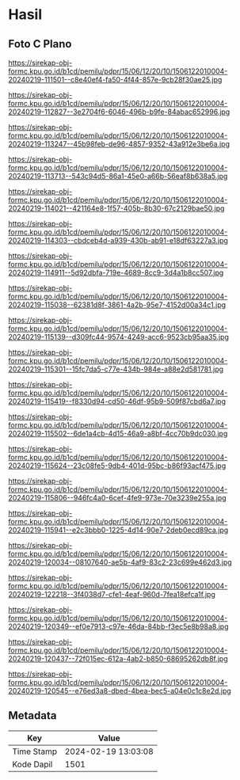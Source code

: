 # Hasil

## Foto C Plano

https://sirekap-obj-formc.kpu.go.id/b1cd/pemilu/pdpr/15/06/12/20/10/1506122010004-20240219-111501--c8e40ef4-fa50-4f44-857e-9cb28f30ae25.jpg

https://sirekap-obj-formc.kpu.go.id/b1cd/pemilu/pdpr/15/06/12/20/10/1506122010004-20240219-112827--3e2704f6-6046-496b-b9fe-84abac652996.jpg

https://sirekap-obj-formc.kpu.go.id/b1cd/pemilu/pdpr/15/06/12/20/10/1506122010004-20240219-113247--45b98feb-de96-4857-9352-43a912e3be6a.jpg

https://sirekap-obj-formc.kpu.go.id/b1cd/pemilu/pdpr/15/06/12/20/10/1506122010004-20240219-113713--543c94d5-86a1-45e0-a66b-56eaf8b638a5.jpg

https://sirekap-obj-formc.kpu.go.id/b1cd/pemilu/pdpr/15/06/12/20/10/1506122010004-20240219-114021--421164e8-1f57-405b-8b30-67c2129bae50.jpg

https://sirekap-obj-formc.kpu.go.id/b1cd/pemilu/pdpr/15/06/12/20/10/1506122010004-20240219-114303--cbdceb4d-a939-430b-ab91-e18df63227a3.jpg

https://sirekap-obj-formc.kpu.go.id/b1cd/pemilu/pdpr/15/06/12/20/10/1506122010004-20240219-114911--5d92dbfa-719e-4689-8cc9-3d4a1b8cc507.jpg

https://sirekap-obj-formc.kpu.go.id/b1cd/pemilu/pdpr/15/06/12/20/10/1506122010004-20240219-115038--62381d8f-3861-4a2b-95e7-4152d00a34c1.jpg

https://sirekap-obj-formc.kpu.go.id/b1cd/pemilu/pdpr/15/06/12/20/10/1506122010004-20240219-115139--d309fc44-9574-4249-acc6-9523cb95aa35.jpg

https://sirekap-obj-formc.kpu.go.id/b1cd/pemilu/pdpr/15/06/12/20/10/1506122010004-20240219-115301--15fc7da5-c77e-434b-984e-a88e2d581781.jpg

https://sirekap-obj-formc.kpu.go.id/b1cd/pemilu/pdpr/15/06/12/20/10/1506122010004-20240219-115419--f8330d94-cd50-46df-95b9-509f87cbd6a7.jpg

https://sirekap-obj-formc.kpu.go.id/b1cd/pemilu/pdpr/15/06/12/20/10/1506122010004-20240219-115502--6de1a4cb-4d15-46a9-a8bf-4cc70b9dc030.jpg

https://sirekap-obj-formc.kpu.go.id/b1cd/pemilu/pdpr/15/06/12/20/10/1506122010004-20240219-115624--23c08fe5-9db4-401d-95bc-b86f93acf475.jpg

https://sirekap-obj-formc.kpu.go.id/b1cd/pemilu/pdpr/15/06/12/20/10/1506122010004-20240219-115806--946fc4a0-6cef-4fe9-973e-70e3239e255a.jpg

https://sirekap-obj-formc.kpu.go.id/b1cd/pemilu/pdpr/15/06/12/20/10/1506122010004-20240219-115941--e2c3bbb0-1225-4d14-90e7-2deb0ecd89ca.jpg

https://sirekap-obj-formc.kpu.go.id/b1cd/pemilu/pdpr/15/06/12/20/10/1506122010004-20240219-120034--08107640-ae5b-4af9-83c2-23c699e462d3.jpg

https://sirekap-obj-formc.kpu.go.id/b1cd/pemilu/pdpr/15/06/12/20/10/1506122010004-20240219-122218--3f4038d7-cfe1-4eaf-960d-7fea18efca1f.jpg

https://sirekap-obj-formc.kpu.go.id/b1cd/pemilu/pdpr/15/06/12/20/10/1506122010004-20240219-120349--ef0e7913-c97e-46da-84bb-f3ec5e8b98a8.jpg

https://sirekap-obj-formc.kpu.go.id/b1cd/pemilu/pdpr/15/06/12/20/10/1506122010004-20240219-120437--72f015ec-612a-4ab2-b850-68695262db8f.jpg

https://sirekap-obj-formc.kpu.go.id/b1cd/pemilu/pdpr/15/06/12/20/10/1506122010004-20240219-120545--e76ed3a8-dbed-4bea-bec5-a04e0c1c8e2d.jpg


## Metadata

| Key        | Value               |
| ---------- | ------------------- |
| Time Stamp | 2024-02-19 13:03:08 |
| Kode Dapil | 1501                |



